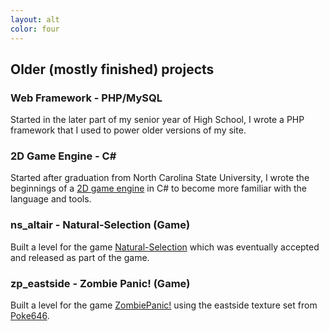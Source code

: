 ```yaml
---
layout: alt
color: four
---
```


## Older (mostly finished) projects

### Web Framework - PHP/MySQL

Started in the later part of my senior year of High School, I wrote a PHP framework that I used to power older versions of my site.

### 2D Game Engine - <span>C#</span>

Started after graduation from North Carolina State University, I wrote the beginnings of a [2D game engine](http://www.wegame.com/view/murasaki/) in C# to become more familiar with the language and tools.

### ns_altair - Natural-Selection (Game)

Built a level for the game [Natural-Selection](http://www.unknownworlds.com/ns/) which was eventually accepted and released as part of the game.

### zp_eastside - Zombie Panic! (Game)

Built a level for the game [ZombiePanic!](http://www.zombiepanic.org/) using the eastside texture set from
[Poke646](http://www.poke646.com/).
